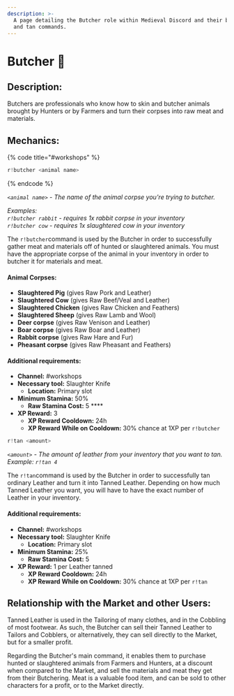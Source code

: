```yaml
---
description: >-
  A page detailing the Butcher role within Medieval Discord and their butcher
  and tan commands.
---
```


# Butcher 🥩

## Description:

Butchers are professionals who know how to skin and butcher animals brought by Hunters or by Farmers and turn their corpses into raw meat and materials.

## Mechanics:

{% code title="\#workshops" %}
```javascript
r!butcher <animal name>
```
{% endcode %}

_`<animal name>`_ _- The name of the animal corpse you're trying to butcher._ 

_Examples:_   
_`r!butcher rabbit`  - requires 1x rabbit corpse in your inventory  
`r!butcher cow` - requires 1x slaughtered cow in your inventory_ 

The `r!butcher`command is used by the Butcher in order to successfully gather meat and materials off of hunted or slaughtered animals. You must have the appropriate corpse of the animal in your inventory in order to butcher it for materials and meat.

#### Animal Corpses:

* **Slaughtered Pig** \(gives Raw Pork and Leather\)
* **Slaughtered Cow** \(gives Raw Beef/Veal and Leather\)
* **Slaughtered Chicken** \(gives Raw Chicken and Feathers\)
* **Slaughtered Sheep** \(gives Raw Lamb and Wool\)
* **Deer corpse** \(gives Raw Venison and Leather\)
* **Boar corpse** \(gives Raw Boar and Leather\)
* **Rabbit corpse** \(gives Raw Hare and Fur\)
* **Pheasant corpse** \(gives Raw Pheasant and Feathers\)

#### Additional requirements:

* **Channel:** \#workshops
* **Necessary tool:** Slaughter Knife
  * **Location:** Primary slot
* **Minimum Stamina:** 50%
  * **Raw Stamina Cost:** 5 ****
* **XP Reward:** 3
  * **XP Reward Cooldown:** 24h
  * **XP Reward While on Cooldown:** 30% chance at 1XP per `r!butcher`

```javascript
r!tan <amount>
```

_`<amount>`_ _- The amount of leather from your inventory that you want to tan. Example:_ _`r!tan 4`_

The `r!tan`command is used by the Butcher in order to successfully tan ordinary Leather and turn it into Tanned Leather. Depending on how much Tanned Leather you want, you will have to have the exact number of Leather in your inventory.

#### Additional requirements:

* **Channel:** \#workshops
* **Necessary tool:** Slaughter Knife
  * **Location:** Primary slot
* **Minimum Stamina:** 25%
  * **Raw Stamina Cost:** 5
* **XP Reward:** 1 per Leather tanned
  * **XP Reward Cooldown:** 24h
  * **XP Reward While on Cooldown:** 30% chance at 1XP per `r!tan`

## Relationship with the Market and other Users:

Tanned Leather is used in the Tailoring of many clothes, and in the Cobbling of most footwear. As such, the Butcher can sell their Tanned Leather to Tailors and Cobblers, or alternatively, they can sell directly to the Market, but for a smaller profit.

Regarding the Butcher's main command, it enables them to purchase hunted or slaughtered animals from Farmers and Hunters, at a discount when compared to the Market, and sell the materials and meat they get from their Butchering. Meat is a valuable food item, and can be sold to other characters for a profit, or to the Market directly.

